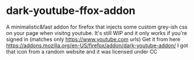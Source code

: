 dark-youtube-ffox-addon
=======================

A minimalistic&fast addon for firefox that injects some custom grey-ish css on your page when visitng youtube.
It's still WIP and it only works if you're signed in (matches only https://www.youtube.com urls)
Get it from here https://addons.mozilla.org/en-US/firefox/addon/dark-youtube-addon/
I got that icon from a random website and it was licensed under CC
